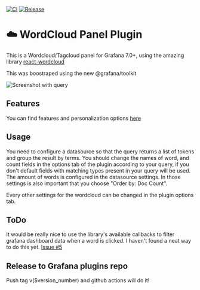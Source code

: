 [![CI](https://github.com/raulsperoni/magnesium-wordcloud-panel/actions/workflows/ci.yml/badge.svg)](https://github.com/raulsperoni/magnesium-wordcloud-panel/actions/workflows/ci.yml)
[![Release](https://github.com/raulsperoni/magnesium-wordcloud-panel/actions/workflows/release.yml/badge.svg)](https://github.com/raulsperoni/magnesium-wordcloud-panel/actions/workflows/release.yml)

# ☁️ WordCloud Panel Plugin

This is a Wordcloud/Tagcloud panel for Grafana 7.0+, using the amazing library [react-wordcloud](https://github.com/chrisrzhou/react-wordcloud)

This was boostraped using the new @grafana/toolkit

![Screenshot with query](https://raw.githubusercontent.com/raulsperoni/magnesium-wordcloud-panel/master/src/img/wordcloud-screenshot-query.png)


## Features

You can find features and personalization options [here](https://react-wordcloud.netlify.com/)

## Usage

You need to configure a datasource so that the query returns a list of tokens and group the result by terms.
You should change the names of word, and count fields in the options tab of the plugin according to your query, if you don't default fields with matching types present in your query will be used.
The amount of words is configured in the datasource settings. In those settings is also important that you choose "Order by: Doc Count".

Every other settings for the wordcloud can be changed in the plugin options tab.

## ToDo

It would be really nice to use the library's available callbacks to filter grafana dashboard data when a word is clicked. I haven't found a neat way to do this yet. [Issue #5](https://github.com/raulsperoni/magnesium-wordcloud-panel/issues/5)

## Release to Grafana plugins repo

Push tag v($version_number) and github actions will do it!
